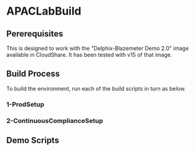 # APACLabBuild

## Pererequisites
This is designed to work with the "Delphix-Blazemeter Demo 2.0" image available in CloudShare. It has been tested with v15 of that image.

## Build Process
To build the environment, run each of the build scripts in turn as below.

### 1-ProdSetup

### 2-ContinuousComplianceSetup

## Demo Scripts

